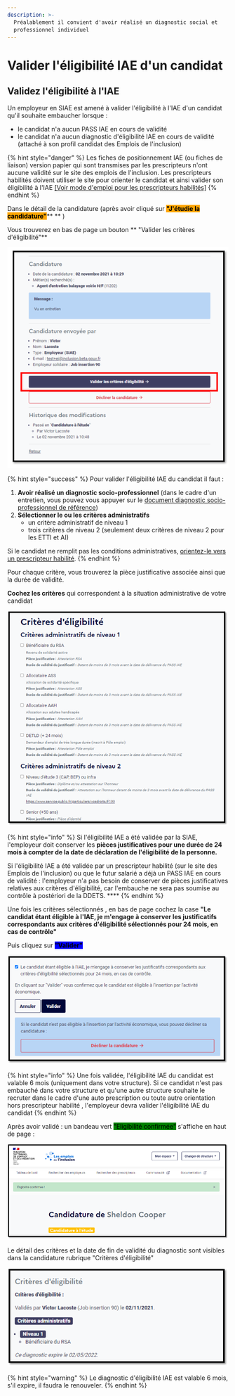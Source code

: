 ```yaml
---
description: >-
  Préalablement il convient d'avoir réalisé un diagnostic social et
  professionnel individuel
---
```


# Valider l'éligibilité IAE d'un candidat

## Validez l'éligibilité à l'IAE

Un employeur en SIAE est amené à valider l'éligibilité à l'IAE d'un candidat qu'il souhaite embaucher lorsque :&#x20;

* le candidat n'a aucun PASS IAE en cours de validité
* le candidat n'a aucun diagnostic d'éligibilité IAE en cours de validité (attaché à son profil candidat des Emplois de l'inclusion)

{% hint style="danger" %}
Les fiches de positionnement IAE (ou fiches de liaison) version papier qui sont transmises par les prescripteurs n'ont aucune validité sur le site des emplois de l'inclusion. Les prescripteurs habilités doivent utiliser le site pour orienter le candidat et ainsi valider son éligibilité à l'IAE [\[Voir mode d'emploi pour les prescripteurs habilités\]](../mon-mode-demploi-prescripteur/postuler-pour-un-candidat.md)
{% endhint %}

Dans le détail de la candidature (après avoir cliqué sur <mark style="background-color:orange;">**"J'étudie la candidature"**</mark>** ** )

Vous trouverez en bas de page un bouton ** **<mark style="background-color:blue;">**"Valider les critères d'éligibilité"**</mark>

![](<../.gitbook/assets/image (180) (1).png>)

{% hint style="success" %}
Pour valider l'éligibilité IAE du candidat il faut :

1. **Avoir réalisé un diagnostic socio-professionnel** (dans le cadre d'un entretien, vous pouvez vous appuyer sur le [document diagnostic socio-professionnel de référence](https://doc.inclusion.beta.gouv.fr/qui-est-eligible-iae-criteres-eligibilite#diagnostic\_de\_reference))
2. **Sélectionner le ou les critères administratifs**
   * un critère administratif de niveau 1
   * trois critères de niveau 2 (seulement deux critères de niveau 2 pour les ETTI et AI)

Si le candidat ne remplit pas les conditions administratives, [orientez-le vers un prescripteur habilité](https://doc.inclusion.beta.gouv.fr/qui-est-eligible-iae-criteres-eligibilite/derogation-criteres).
{% endhint %}

Pour chaque critère, vous trouverez la pièce justificative associée ainsi que la durée de validité.

**Cochez les critères** qui correspondent à la situation administrative de votre candidat

![](<../.gitbook/assets/image (182) (1).png>)

{% hint style="info" %}
Si l'éligibilité IAE  a été validée par la SIAE,  l'employeur doit conserver les **pièces justificatives pour une durée de 24 mois à compter de la date de déclaration de l'éligibilité de la personne.**

Si l'éligibilité IAE a été validée par un prescripteur habilité (sur le site des Emplois de l'inclusion) ou que le futur salarié a déjà un PASS IAE en cours de validité : l'employeur n'a pas besoin de conserver de pièces justificatives relatives aux critères d'éligibilité, car l'embauche ne sera pas soumise au contrôle à postériori de la DDETS. ****&#x20;
{% endhint %}

Une fois les critères sélectionnés , en bas de page cochez la case **"Le candidat étant éligible à l'IAE, je m'engage à conserver les justificatifs correspondants aux critères d'éligibilité sélectionnés pour 24 mois, en cas de contrôle"**

Puis cliquez sur <mark style="background-color:blue;">**"Valider"**</mark>

![](<../.gitbook/assets/image (181) (1) (1).png>)

{% hint style="info" %}
Une fois validée, l'éligibilité IAE du candidat est valable 6 mois (uniquement dans votre structure). Si ce candidat n'est pas embauché dans votre structure et qu'une autre structure souhaite le recruter dans le cadre d'une auto prescription ou toute autre orientation hors prescripteur habilité , l'employeur devra valider l'éligibilité IAE du candidat
{% endhint %}

Après avoir validé : un bandeau vert <mark style="background-color:green;">"Eligibilité confirmée"</mark> s'affiche en haut de page : &#x20;

![](<../.gitbook/assets/image (183) (1).png>)

Le détail des critères et la date de fin de validité du diagnostic sont visibles dans la candidature rubrique "Critères d'éligibilité"

![](<../.gitbook/assets/image (189).png>)

{% hint style="warning" %}
Le diagnostic d'éligibilité IAE est valable 6 mois, s'il expire, il faudra le renouveler.
{% endhint %}
